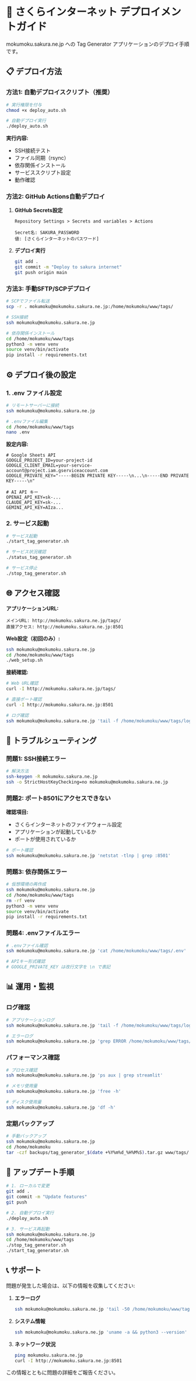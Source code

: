 # 🚀 さくらインターネット デプロイメントガイド

mokumoku.sakura.ne.jp への Tag Generator アプリケーションのデプロイ手順です。

## 📋 デプロイ方法

### 方法1: 自動デプロイスクリプト（推奨）

```bash
# 実行権限を付与
chmod +x deploy_auto.sh

# 自動デプロイ実行
./deploy_auto.sh
```

**実行内容:**
- SSH接続テスト
- ファイル同期（rsync）
- 依存関係インストール
- サービススクリプト設定
- 動作確認

### 方法2: GitHub Actions自動デプロイ

1. **GitHub Secrets設定**
   ```
   Repository Settings > Secrets and variables > Actions
   
   Secret名: SAKURA_PASSWORD
   値: [さくらインターネットのパスワード]
   ```

2. **デプロイ実行**
   ```bash
   git add .
   git commit -m "Deploy to sakura internet"
   git push origin main
   ```

### 方法3: 手動SFTP/SCPデプロイ

```bash
# SCPでファイル転送
scp -r . mokumoku@mokumoku.sakura.ne.jp:/home/mokumoku/www/tags/

# SSH接続
ssh mokumoku@mokumoku.sakura.ne.jp

# 依存関係インストール
cd /home/mokumoku/www/tags
python3 -m venv venv
source venv/bin/activate
pip install -r requirements.txt
```

## ⚙️ デプロイ後の設定

### 1. .env ファイル設定

```bash
# リモートサーバーに接続
ssh mokumoku@mokumoku.sakura.ne.jp

# .envファイル編集
cd /home/mokumoku/www/tags
nano .env
```

**設定内容:**
```env
# Google Sheets API
GOOGLE_PROJECT_ID=your-project-id
GOOGLE_CLIENT_EMAIL=your-service-account@project.iam.gserviceaccount.com
GOOGLE_PRIVATE_KEY="-----BEGIN PRIVATE KEY-----\n...\n-----END PRIVATE KEY-----\n"

# AI API キー
OPENAI_API_KEY=sk-...
CLAUDE_API_KEY=sk-...
GEMINI_API_KEY=AIza...
```

### 2. サービス起動

```bash
# サービス起動
./start_tag_generator.sh

# サービス状況確認
./status_tag_generator.sh

# サービス停止
./stop_tag_generator.sh
```

## 🌐 アクセス確認

**アプリケーションURL:**
```
メインURL: http://mokumoku.sakura.ne.jp/tags/
直接アクセス: http://mokumoku.sakura.ne.jp:8501
```

**Web設定（初回のみ）:**
```bash
ssh mokumoku@mokumoku.sakura.ne.jp
cd /home/mokumoku/www/tags
./web_setup.sh
```

**接続確認:**
```bash
# Web URL確認
curl -I http://mokumoku.sakura.ne.jp/tags/

# 直接ポート確認
curl -I http://mokumoku.sakura.ne.jp:8501

# ログ確認
ssh mokumoku@mokumoku.sakura.ne.jp 'tail -f /home/mokumoku/www/tags/logs/service.log'
```

## 🔧 トラブルシューティング

### 問題1: SSH接続エラー
```bash
# 解決方法
ssh-keygen -R mokumoku.sakura.ne.jp
ssh -o StrictHostKeyChecking=no mokumoku@mokumoku.sakura.ne.jp
```

### 問題2: ポート8501にアクセスできない
**確認項目:**
- さくらインターネットのファイアウォール設定
- アプリケーションが起動しているか
- ポートが使用されているか

```bash
# ポート確認
ssh mokumoku@mokumoku.sakura.ne.jp 'netstat -tlnp | grep :8501'
```

### 問題3: 依存関係エラー
```bash
# 仮想環境の再作成
ssh mokumoku@mokumoku.sakura.ne.jp
cd /home/mokumoku/www/tags
rm -rf venv
python3 -m venv venv
source venv/bin/activate
pip install -r requirements.txt
```

### 問題4: .envファイルエラー
```bash
# .envファイル確認
ssh mokumoku@mokumoku.sakura.ne.jp 'cat /home/mokumoku/www/tags/.env'

# APIキー形式確認
# GOOGLE_PRIVATE_KEY は改行文字を \n で表記
```

## 📊 運用・監視

### ログ確認
```bash
# アプリケーションログ
ssh mokumoku@mokumoku.sakura.ne.jp 'tail -f /home/mokumoku/www/tags/logs/service.log'

# エラーログ
ssh mokumoku@mokumoku.sakura.ne.jp 'grep ERROR /home/mokumoku/www/tags/logs/service.log'
```

### パフォーマンス確認
```bash
# プロセス確認
ssh mokumoku@mokumoku.sakura.ne.jp 'ps aux | grep streamlit'

# メモリ使用量
ssh mokumoku@mokumoku.sakura.ne.jp 'free -h'

# ディスク使用量
ssh mokumoku@mokumoku.sakura.ne.jp 'df -h'
```

### 定期バックアップ
```bash
# 手動バックアップ
ssh mokumoku@mokumoku.sakura.ne.jp
cd /home/mokumoku
tar -czf backups/tag_generator_$(date +%Y%m%d_%H%M%S).tar.gz www/tags/
```

## 🔄 アップデート手順

```bash
# 1. ローカルで変更
git add .
git commit -m "Update features"
git push

# 2. 自動デプロイ実行
./deploy_auto.sh

# 3. サービス再起動
ssh mokumoku@mokumoku.sakura.ne.jp
cd /home/mokumoku/www/tags
./stop_tag_generator.sh
./start_tag_generator.sh
```

## 📞 サポート

問題が発生した場合は、以下の情報を収集してください:

1. **エラーログ**
   ```bash
   ssh mokumoku@mokumoku.sakura.ne.jp 'tail -50 /home/mokumoku/www/tags/logs/service.log'
   ```

2. **システム情報**
   ```bash
   ssh mokumoku@mokumoku.sakura.ne.jp 'uname -a && python3 --version'
   ```

3. **ネットワーク状況**
   ```bash
   ping mokumoku.sakura.ne.jp
   curl -I http://mokumoku.sakura.ne.jp:8501
   ```

この情報とともに問題の詳細をご報告ください。